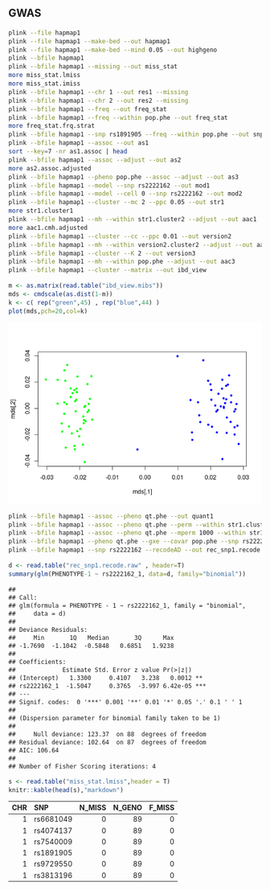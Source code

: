 ## GWAS

``` bash
plink --file hapmap1
plink --file hapmap1 --make-bed --out hapmap1
plink --file hapmap1 --make-bed --mind 0.05 --out highgeno
plink --bfile hapmap1
plink --bfile hapmap1 --missing --out miss_stat
more miss_stat.lmiss
more miss_stat.imiss
plink --bfile hapmap1 --chr 1 --out res1 --missing
plink --bfile hapmap1 --chr 2 --out res2 --missing
plink --bfile hapmap1 --freq --out freq_stat
plink --bfile hapmap1 --freq --within pop.phe --out freq_stat
more freq_stat.frq.strat
plink --bfile hapmap1 --snp rs1891905 --freq --within pop.phe --out snp1_frq_stat
plink --bfile hapmap1 --assoc --out as1
sort --key=7 -nr as1.assoc | head
plink --bfile hapmap1 --assoc --adjust --out as2
more as2.assoc.adjusted
plink --bfile hapmap1 --pheno pop.phe --assoc --adjust --out as3
plink --bfile hapmap1 --model --snp rs2222162 --out mod1
plink --bfile hapmap1 --model --cell 0 --snp rs2222162 --out mod2
plink --bfile hapmap1 --cluster --mc 2 --ppc 0.05 --out str1
more str1.cluster1
plink --bfile hapmap1 --mh --within str1.cluster2 --adjust --out aac1
more aac1.cmh.adjusted
plink --bfile hapmap1 --cluster --cc --ppc 0.01 --out version2
plink --bfile hapmap1 --mh --within version2.cluster2 --adjust --out aac2
plink --bfile hapmap1 --cluster --K 2 --out version3
plink --bfile hapmap1 --mh --within pop.phe --adjust --out aac3
plink --bfile hapmap1 --cluster --matrix --out ibd_view
```

``` r
m <- as.matrix(read.table("ibd_view.mibs"))
mds <- cmdscale(as.dist(1-m))
k <- c( rep("green",45) , rep("blue",44) )
plot(mds,pch=20,col=k)
```

![](runPLINK_files/figure-gfm/unnamed-chunk-2-1.png)<!-- -->

``` bash
plink --bfile hapmap1 --assoc --pheno qt.phe --out quant1
plink --bfile hapmap1 --assoc --pheno qt.phe --perm --within str1.cluster2 --out quant2
plink --bfile hapmap1 --assoc --pheno qt.phe --mperm 1000 --within str1.cluster2 --out quant3
plink --bfile hapmap1 --pheno qt.phe --gxe --covar pop.phe --snp rs2222162 --out quant3
plink --bfile hapmap1 --snp rs2222162 --recodeAD --out rec_snp1.recode
```

``` r
d <- read.table("rec_snp1.recode.raw" , header=T)
summary(glm(PHENOTYPE-1 ~ rs2222162_1, data=d, family="binomial"))
```

    ## 
    ## Call:
    ## glm(formula = PHENOTYPE - 1 ~ rs2222162_1, family = "binomial", 
    ##     data = d)
    ## 
    ## Deviance Residuals: 
    ##     Min       1Q   Median       3Q      Max  
    ## -1.7690  -1.1042  -0.5848   0.6851   1.9238  
    ## 
    ## Coefficients:
    ##             Estimate Std. Error z value Pr(>|z|)    
    ## (Intercept)   1.3300     0.4107   3.238   0.0012 ** 
    ## rs2222162_1  -1.5047     0.3765  -3.997 6.42e-05 ***
    ## ---
    ## Signif. codes:  0 '***' 0.001 '**' 0.01 '*' 0.05 '.' 0.1 ' ' 1
    ## 
    ## (Dispersion parameter for binomial family taken to be 1)
    ## 
    ##     Null deviance: 123.37  on 88  degrees of freedom
    ## Residual deviance: 102.64  on 87  degrees of freedom
    ## AIC: 106.64
    ## 
    ## Number of Fisher Scoring iterations: 4

``` r
s <- read.table("miss_stat.lmiss",header = T)
knitr::kable(head(s),"markdown")
```

| CHR | SNP       | N\_MISS | N\_GENO | F\_MISS |
| --: | :-------- | ------: | ------: | ------: |
|   1 | rs6681049 |       0 |      89 |       0 |
|   1 | rs4074137 |       0 |      89 |       0 |
|   1 | rs7540009 |       0 |      89 |       0 |
|   1 | rs1891905 |       0 |      89 |       0 |
|   1 | rs9729550 |       0 |      89 |       0 |
|   1 | rs3813196 |       0 |      89 |       0 |
